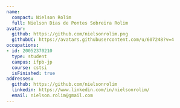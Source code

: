 ```yaml
---
name:
  compact: Nielson Rolim
  full: Nielson Dias de Pontes Sobreira Rolim
avatar:
  github: https://github.com/nielsonrolim.png
  githubUC: https://avatars.githubusercontent.com/u/607248?v=4
occupations:
- id: 20052370210
  type: student
  campus: ifpb-jp
  course: cstsi
  isFinished: true
addresses:
  github: https://github.com/nielsonrolim
  linkedin: https://www.linkedin.com/in/nielsonrolim/
  email: nielson.rolim@gmail.com
---
```

